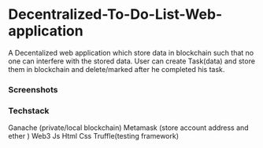 # Decentralized-To-Do-List-Web-application

A Decentalized web application which store data in blockchain such that no one can interfere with the stored data.
User can create Task(data) and store them in blockchain and delete/marked after he completed his task.

### Screenshots



### Techstack

Ganache (private/local blockchain)
Metamask (store account address and ether )
Web3 Js
Html
Css
Truffle(testing framework)

